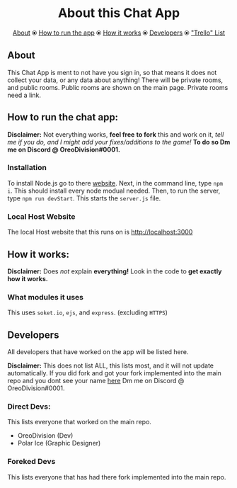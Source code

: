 <h1 align="center">About this Chat App</h1>
<p align="center"><a href="https://github.com/OreoDivision/chat-app-oreo#about">About</a> ⦿ <a href="https://github.com/OreoDivision/chat-app-oreo#installation">How to run the app</a> ⦿ <a href="https://github.com/OreoDivision/chat-app-oreo#how-it-works">How it works</a> ⦿ <a href="https://github.com/OreoDivision/chat-app-oreo#developers">Developers</a> ⦿ <a href="https://www.taskade.com/d/AjDQGcMqEVdw6EgX?share=view&view=YoqcbUwQAhDyyZ7d" target="_blank">"Trello" List</a></p>

## About
This Chat App is ment to not have you sign in, so that means it does not collect your data, or any data about anything! There will be private rooms, and public rooms. Public rooms are shown on the main page. Private rooms need a link.

## How to run the chat app:
**Disclaimer:** Not everything works, __feel free__ **to fork** this and work on it, *tell me if you do, and I might add your fixes/additions to the game!* **To do so Dm me on Discord @ OreoDivision#0001.**
### Installation
To install Node.js go to there [website](https://nodejs.org/en/).
Next, in the command line, type `npm i`. This should install every node modual needed.
Then, to run the server, type `npm run devStart`. This starts the `server.js` file.

### Local Host Website
The local Host website that this runs on is [http://localhost:3000](http://localhost:3000)

## How it works:
**Disclaimer:** Does *not* explain __everything!__ Look in the code to **get exactly how it works.**
### What modules it uses
This uses `soket.io`, `ejs`, and `express`. (excluding `HTTPS`)

## Developers
All developers that have worked on the app will be listed here.

**Disclaimer:** This does not list ALL, this lists most, and it will not update automatically. If you did fork and got your fork implemented into the main repo and you dont see your name [here](https://github.com/OreoDivision/chat-app-oreo#foreked-devs) Dm me on Discord @ OreoDivision#0001.

### Direct Devs:
This lists everyone that worked on the main repo.
* OreoDivision (Dev)
* Polar Ice (Graphic Designer)

### Foreked Devs
This lists everyone that has had there fork implemented into the main repo.